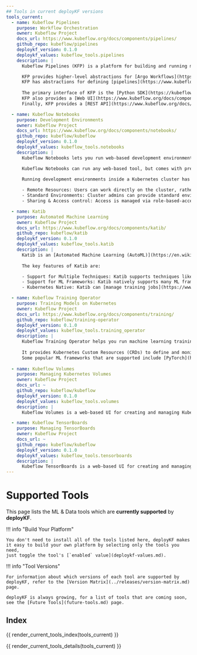 ```yaml
---
## Tools in current deployKF versions
tools_current:
  - name: Kubeflow Pipelines
    purpose: Workflow Orchestration
    owner: Kubeflow Project
    docs_url: https://www.kubeflow.org/docs/components/pipelines/
    github_repo: kubeflow/pipelines
    deploykf_version: 0.1.0
    deploykf_values: kubeflow_tools.pipelines
    description: |
      Kubeflow Pipelines (KFP) is a platform for building and running machine learning workflows on Kubernetes.      

      KFP provides higher-level abstractions for [Argo Workflows](https://argoproj.github.io/argo-workflows/) to reduce repetition when defining machine learning tasks. 
      KFP has abstractions for defining [pipelines](https://www.kubeflow.org/docs/components/pipelines/v2/pipelines/) and [reusable components](https://www.kubeflow.org/docs/components/pipelines/v2/components/) which it can compile and execute as Argo [`Workflows`](https://argoproj.github.io/argo-workflows/workflow-concepts/#the-workflow).
      
      The primary interface of KFP is the [Python SDK](https://kubeflow-pipelines.readthedocs.io/en/latest/), which allows you to define pipelines and reusable components with Python.
      KFP also provides a [Web UI](https://www.kubeflow.org/docs/components/pipelines/v1/overview/interfaces/) for managing and tracking experiments, pipeline definitions, and pipeline runs.
      Finally, KFP provides a [REST API](https://www.kubeflow.org/docs/components/pipelines/v2/reference/api/kubeflow-pipeline-api-spec/) that allows programmatic access to the platform.

  - name: Kubeflow Notebooks
    purpose: Development Environments
    owner: Kubeflow Project
    docs_url: https://www.kubeflow.org/docs/components/notebooks/
    github_repo: kubeflow/kubeflow
    deploykf_version: 0.1.0
    deploykf_values: kubeflow_tools.notebooks
    description: |
      Kubeflow Notebooks lets you run web-based development environments inside a Kubernetes cluster.

      Kubeflow Notebooks can run any web-based tool, but comes with pre-built images for [JupyterLab](https://github.com/jupyterlab/jupyterlab), [RStudio](https://github.com/rstudio/rstudio), and [Visual Studio Code](https://github.com/coder/code-server).
      
      Running development environments inside a Kubernetes cluster has several advantages:

      - Remote Resources: Users can work directly on the cluster, rather than locally on their workstations.
      - Standard Environments: Cluster admins can provide standard environment images for their organization, with required and approved packages pre-installed.
      - Sharing & Access control: Access is managed via role-based-access-control (RBAC), enabling easier notebook sharing and collaboration across the organization.

  - name: Katib
    purpose: Automated Machine Learning
    owner: Kubeflow Project
    docs_url: https://www.kubeflow.org/docs/components/katib/
    github_repo: kubeflow/katib
    deploykf_version: 0.1.0
    deploykf_values: kubeflow_tools.katib
    description: |
      Katib is an [Automated Machine Learning (AutoML)](https://en.wikipedia.org/wiki/Automated_machine_learning) platform for Kubernetes.
      
      The key features of Katib are:

      - Support for Multiple Techniques: Katib supports techniques like [Hyperparameter Tuning](https://en.wikipedia.org/wiki/Hyperparameter_optimization), [Early Stopping](https://en.wikipedia.org/wiki/Early_stopping), and [Neural Architecture Search](https://en.wikipedia.org/wiki/Neural_architecture_search).
      - Support for ML Frameworks: Katib natively supports many ML frameworks like [TensorFlow](https://www.tensorflow.org/), [PyTorch](https://pytorch.org/), [XGBoost](https://xgboost.readthedocs.io/en/latest/), and more.
      - Kubernetes Native: Katib can [manage training jobs](https://www.kubeflow.org/docs/components/katib/trial-template/) on any Kubernetes Resource, and has out-of-the-box support for [Kubeflow Training Operator](https://github.com/kubeflow/training-operator), [Argo Workflows](https://github.com/argoproj/argo-workflows), [Tekton Pipelines](https://github.com/tektoncd/pipeline), and more.

  - name: Kubeflow Training Operator
    purpose: Training Models on Kubernetes
    owner: Kubeflow Project
    docs_url: https://www.kubeflow.org/docs/components/training/
    github_repo: kubeflow/training-operator
    deploykf_version: 0.1.0
    deploykf_values: kubeflow_tools.training_operator
    description: |
      Kubeflow Training Operator helps you run machine learning training jobs on Kubernetes.
      
      It provides Kubernetes Custom Resources (CRDs) to define and monitor training jobs on Kubernetes.
      Some popular ML frameworks that are supported include [PyTorch](https://pytorch.org/), [TensorFlow](https://www.tensorflow.org/), [XGBoost](https://xgboost.readthedocs.io/en/latest/), and [MPI](https://www.open-mpi.org/).
      
  - name: Kubeflow Volumes
    purpose: Managing Kubernetes Volumes
    owner: Kubeflow Project
    docs_url: ~
    github_repo: kubeflow/kubeflow
    deploykf_version: 0.1.0
    deploykf_values: kubeflow_tools.volumes
    description: |
      Kubeflow Volumes is a web-based UI for creating and managing Kubernetes [Persistent Volumes](https://kubernetes.io/docs/concepts/storage/persistent-volumes/).

  - name: Kubeflow TensorBoards
    purpose: Managing TensorBoards
    owner: Kubeflow Project
    docs_url: ~
    github_repo: kubeflow/kubeflow
    deploykf_version: 0.1.0
    deploykf_values: kubeflow_tools.tensorboards
    description: |
      Kubeflow TensorBoards is a web-based UI for creating and managing [TensorBoard](https://www.tensorflow.org/tensorboard) instances on Kubernetes.
---
```


# Supported Tools

This page lists the ML & Data tools which are __currently supported__ by __deployKF__.

!!! info "Build Your Platform"
    
    You don't need to install all of the tools listed here, deployKF makes it easy to build your own platform by selecting only the tools you need,
    just toggle the tool's [`enabled` value](deploykf-values.md).

!!! info "Tool Versions"
    
    For information about which versions of each tool are supported by deployKF, refer to the [Version Matrix](../releases/version-matrix.md) page.

    deployKF is always growing, for a list of tools that are coming soon, see the [Future Tools](future-tools.md) page.

## Index

{{ render_current_tools_index(tools_current) }}

{{ render_current_tools_details(tools_current) }}